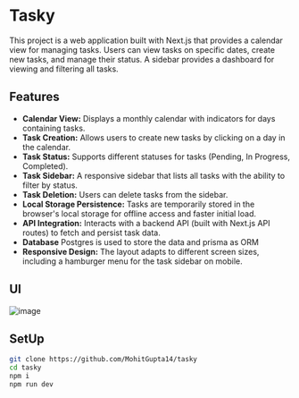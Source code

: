 # Tasky

This project is a web application built with Next.js that provides a calendar view for managing tasks. Users can view tasks on specific dates, create new tasks, and manage their status. A sidebar provides a dashboard for viewing and filtering all tasks.

## Features

* **Calendar View:** Displays a monthly calendar with indicators for days containing tasks.
* **Task Creation:** Allows users to create new tasks by clicking on a day in the calendar.
* **Task Status:** Supports different statuses for tasks (Pending, In Progress, Completed).
* **Task Sidebar:** A responsive sidebar that lists all tasks with the ability to filter by status.
* **Task Deletion:** Users can delete tasks from the sidebar.
* **Local Storage Persistence:** Tasks are temporarily stored in the browser's local storage for offline access and faster initial load.
* **API Integration:** Interacts with a backend API (built with Next.js API routes) to fetch and persist task data.
* **Database** Postgres is used to store the data and prisma as ORM
* **Responsive Design:** The layout adapts to different screen sizes, including a hamburger menu for the task sidebar on mobile.

## UI
![image](https://github.com/user-attachments/assets/8b360843-668f-4ffb-a278-0c753ed52cb3)

## SetUp

```bash
git clone https://github.com/MohitGupta14/tasky
cd tasky
npm i
npm run dev
